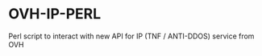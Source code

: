 OVH-IP-PERL
===========

Perl script to interact with new API for IP (TNF / ANTI-DDOS) service from OVH
